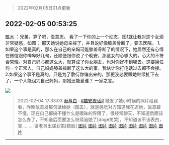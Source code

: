 > 2022年02月05日01点更新
<link rel="stylesheet" href="https://cdn.jsdelivr.net/gh/taotie6/sampleJSON@main/css/photo_show.css">
<meta name="referrer" content="no-referrer" />


 ## 2022-02-05 00:53:25 

 [㪚木](https://www.coolapk.com/feed/33313806?shareKey=Y2I3YzZmZGExMjVlNjFmZDViNGE~) ：兄弟，算了吧，没意思。
看了一下你的上一个动态，图1就让我对这个女滴非常疑惑，如图：
那天她说她母亲摔了，并且说好像膝盖骨断了，要去医院。
1.如果这个事是真的，那么在自己的亲妈可能膝盖骨断了的情况下，她居然还有心情在微信跟你哔哔好几句，还顺便跟你说了个晚安，那这女的心够大的<!--break-->，心大的不符合常理。对自己妈心都这么大，就算成了你女朋友，也对你好不到哪去。这要换任何一个正常人，自己妈妈膝盖摔断了这么大的事，我估计你打电话过去都不会接。
2.如果这个事不是真的，只是为了敷衍你编出来的，那更没必要跟她继续扯下去了，一个人能诅咒自己妈妈，那她还能爱谁？
一家之言。 

<div class="album">
<img class="img-item" src="http://image.coolapk.com/feed/2022/0205/00/1081091_ed823b7b_3575_9015_524@1080x1718.png" />
</div>

> 2022-02-04 17:33:03 
> [湫与白](https://www.coolapk.com/feed/33304503?shareKey=MTY2ODIyMjBmNDAwNjFmZDViNGE~) : <a class="feed-link-tag" href="/t/酷安夜话?type=0">#酷安夜话#</a> 她发了她小时候的照片给我看，昨晚故意发那句话给她（图五），就是感觉对方知道我在追她，故意装不懂，现在自己都搞不懂什么是暧昧的界限了，很经常聊天，不知道后面该怎么办了，不知道后面要怎么继续追她了[doge笑哭]，不知道该不该表白，害……，请老哥出谋划策[捂脸] 
[图片](http://image.coolapk.com/feed/2022/0204/17/1400237_47d44188_7161_0972_297@1015x8166.jpeg)
[图片](http://image.coolapk.com/feed/2022/0204/17/1400237_eed1b978_7161_0985_991@540x7913.jpeg)
[图片](http://image.coolapk.com/feed/2022/0204/17/1400237_66ca111f_7161_0993_519@540x10741.jpeg)
[图片](http://image.coolapk.com/feed/2022/0204/17/1400237_399a4479_7161_0998_748@540x10889.jpeg)
[图片](http://image.coolapk.com/feed/2022/0204/17/1400237_3895cb15_7161_1005_387@540x10915.jpeg)
[图片](http://image.coolapk.com/feed/2022/0204/17/1400237_b319be5b_7161_1009_184@540x10915.jpeg)
[图片](http://image.coolapk.com/feed/2022/0204/17/1400237_8a100392_7161_1019_838@1080x7646.jpeg)
[图片](http://image.coolapk.com/feed/2022/0204/17/1400237_8f681d7a_7161_1022_335@1080x3481.jpeg)
[图片](http://image.coolapk.com/feed/2022/0204/17/1400237_fdf46a08_7161_1026_329@1080x7519.jpeg)

 ------- 

